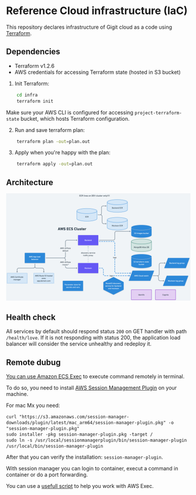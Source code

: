 # Reference Cloud infrastructure (IaC)

This repository declares infrastructure of Gigit cloud as a code using [Terraform](https://www.terraform.io/).

## Dependencies

- Terraform v1.2.6
- AWS credentials for accessing Terraform state (hosted in S3 bucket)

1. Init Terraform:

```sh
    cd infra
    terraform init
```

Make sure your AWS CLI is configured for accessing `project-terraform-state` bucket, which hosts Terraform configuration.

2. Run and save terraform plan:

```sh
    terraform plan -out=plan.out
```

3. Apply when you're happy with the plan:

```sh
    terraform apply -out=plan.out
```

## Architecture

![Architecture diagram](./docs/images/architecture.png)


## Health check

All services by default should respond status `200` on GET handler with path `/health/love`. If it is not responding with status 200, the application load balancer will consider the service unhealthy and redeploy it. 


## Remote dubug

[You can use Amazon ECS Exec](https://docs.aws.amazon.com/AmazonECS/latest/developerguide/ecs-exec.html) to  execute command remotely in terminal.

To do so, you need to install [AWS Session Management Plugin](https://docs.aws.amazon.com/systems-manager/latest/userguide/session-manager-working-with-install-plugin.html#install-plugin-macos) on your machine.

For mac Mx you  need:

```shell
curl "https://s3.amazonaws.com/session-manager-downloads/plugin/latest/mac_arm64/session-manager-plugin.pkg" -o "session-manager-plugin.pkg"
sudo installer -pkg session-manager-plugin.pkg -target /
sudo ln -s /usr/local/sessionmanagerplugin/bin/session-manager-plugin /usr/local/bin/session-manager-plugin

```

After that you can verify the installation: `session-manager-plugin`.

With session manager you can login to container, execut a command in container or do a port forwarding.

You can use a [usefull script](https://github.com/aws-containers/amazon-ecs-exec-checker) to help you work with AWS Exec.



